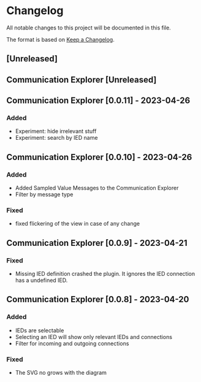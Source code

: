 # Changelog

All notable changes to this project will be documented in this file.

The format is based on [Keep a Changelog](https://keepachangelog.com/en/1.0.0/).

## [Unreleased]

## Communication Explorer [Unreleased] 

## Communication Explorer [0.0.11] - 2023-04-26 

### Added

- Experiment: hide irrelevant stuff
- Experiment: search by IED name

## Communication Explorer [0.0.10] - 2023-04-26 

### Added

- Added Sampled Value Messages to the Communication Explorer
- Filter by message type

### Fixed

- fixed flickering of the view in case of any change

## Communication Explorer [0.0.9] - 2023-04-21

### Fixed

- Missing IED definition crashed the plugin.
  It ignores the IED connection has a undefined IED.

## Communication Explorer [0.0.8] - 2023-04-20

### Added

- IEDs are selectable
- Selecting an IED will show only relevant IEDs and connections
- Filter for incoming and outgoing connections


### Fixed

- The SVG no grows with the diagram